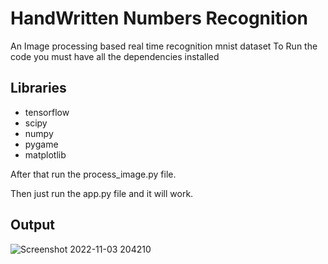 # HandWritten Numbers Recognition
An Image processing based real time recognition 
mnist dataset
To Run the code you must have all the dependencies installed
 
## Libraries
- tensorflow
- scipy
- numpy
- pygame
- matplotlib 

After that run the process_image.py file.

Then just run the app.py file and it will work.

## Output
  
![Screenshot 2022-11-03 204210](https://user-images.githubusercontent.com/72182690/199759665-912a16bd-b7da-42ba-9f1b-53e029be0b6c.png)
